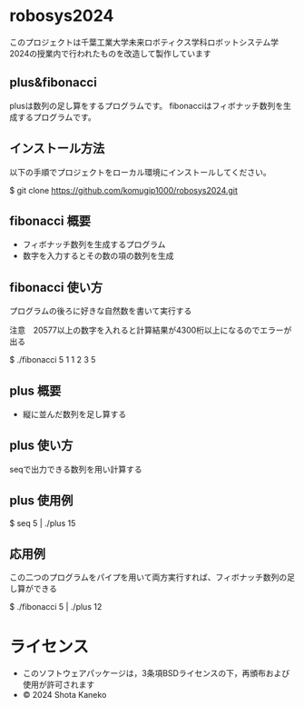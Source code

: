 # robosys2024

このプロジェクトは千葉工業大学未来ロボティクス学科ロボットシステム学2024の授業内で行われたものを改造して製作しています

## plus&fibonacci

plusは数列の足し算をするプログラムです。
fibonacciはフィボナッチ数列を生成するプログラムです。


## インストール方法

以下の手順でプロジェクトをローカル環境にインストールしてください。

$ git clone https://github.com/komugip1000/robosys2024.git


## fibonacci 概要

- フィボナッチ数列を生成するプログラム
- 数字を入力するとその数の項の数列を生成


## fibonacci 使い方

プログラムの後ろに好きな自然数を書いて実行する

注意　20577以上の数字を入れると計算結果が4300桁以上になるのでエラーが出る


$ ./fibonacci 5
1
1
2
3
5


## plus 概要

- 縦に並んだ数列を足し算する

 
## plus 使い方

seqで出力できる数列を用い計算する


## plus 使用例

$ seq 5 | ./plus
15


## 応用例

この二つのプログラムをパイプを用いて両方実行すれば、フィボナッチ数列の足し算ができる

$ ./fibonacci 5 | ./plus
12


# ライセンス
- このソフトウェアパッケージは，3条項BSDライセンスの下，再頒布および使用が許可されます
- © 2024 Shota Kaneko
